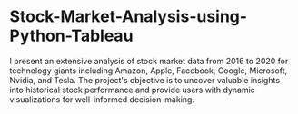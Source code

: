 # Stock-Market-Analysis-using-Python-Tableau
I present an extensive analysis of stock market data from 2016 to 2020 for technology giants including Amazon, Apple, Facebook, Google, Microsoft, Nvidia, and Tesla. The project's objective is to uncover valuable insights into historical stock performance and provide users with dynamic visualizations for well-informed decision-making.
